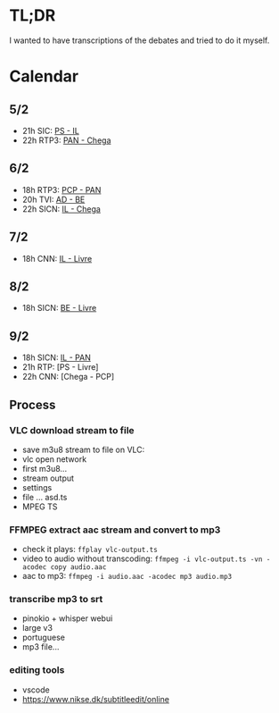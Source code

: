 # TL;DR

I wanted to have transcriptions of the debates and tried to do it myself.

# Calendar

## 5/2
- 21h SIC: [PS - IL](https://sicnoticias.pt/especiais/eleicoes-legislativas/2024-02-05-Debate-entre-o-PS-esgotado-e-a-IL-radical-307dfc33)
- 22h RTP3: [PAN - Chega](https://sicnoticias.pt/especiais/eleicoes-legislativas/2024-02-05-Debate-entre-Chega-e-PAN-clima-mais-quente-com-ataque-e-contra-ataque-4109d8c3)

## 6/2
- 18h RTP3: [PCP - PAN](https://sicnoticias.pt/especiais/eleicoes-legislativas/2024-02-06-CDU-e-PAN-os-partidos-cordiais-na-luta-pela-sobrevivencia--3aa76a72)
- 20h TVI: [AD - BE](https://sicnoticias.pt/especiais/eleicoes-legislativas/2024-02-06-Debate-entre-BE-e-PSD-Quem-e-que-sabe-salvar-o-SNS--a252ab7c)
- 22h SICN: [IL - Chega](https://sicnoticias.pt/especiais/eleicoes-legislativas/2024-02-06-Debate-entre-Chega-e-IL-o-Ventura-socialista-e-o-Rui-Rocha-contra-os-pensionistas-f0314e15)

## 7/2

- 18h CNN: [IL - Livre](https://sicnoticias.pt/especiais/eleicoes-legislativas/2024-02-07-Debate-Livre-vs-IL-os-dois-Ruis-o-canalizador-e-o-transformador-b721084e)

## 8/2

- 18h SICN: [BE - Livre](https://sicnoticias.pt/especiais/eleicoes-legislativas/2024-02-08-Debate-BE-vs.-Livre-e-mais-o-que-nos-une-do-que-nos-separa--2fddbf55)

## 9/2

- 18h SICN: [IL - PAN](https://sicnoticias.pt/especiais/eleicoes-legislativas/2024-02-09-Debate-IL-PAN-na-integra-76ed618c)
- 21h RTP:  [PS - Livre]
- 22h CNN:  [Chega - PCP]


## Process

### VLC download stream to file

- save m3u8 stream to file on VLC:
- vlc open network
- first m3u8...
- stream output
- settings
- file ... asd.ts
- MPEG TS

### FFMPEG extract aac stream and convert to mp3

- check it plays: `ffplay vlc-output.ts`
- video to audio without transcoding: `ffmpeg -i vlc-output.ts -vn -acodec copy audio.aac`
- aac to mp3: `ffmpeg -i audio.aac -acodec mp3 audio.mp3`

### transcribe mp3 to srt

- pinokio + whisper webui
- large v3
- portuguese
- mp3 file...

### editing tools

- vscode
- https://www.nikse.dk/subtitleedit/online

